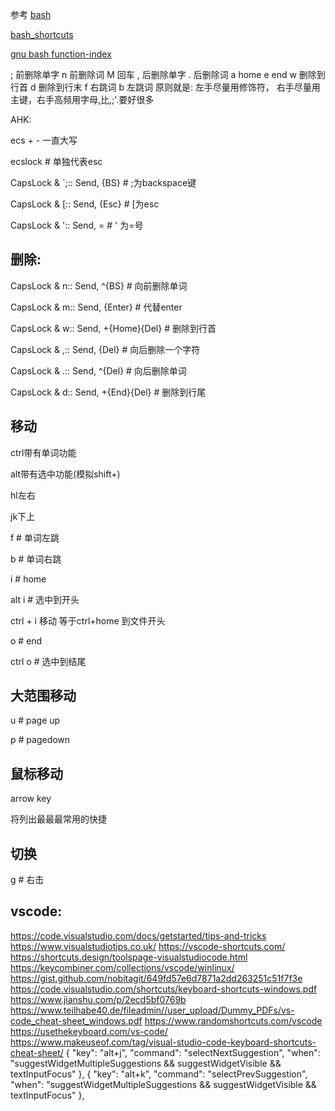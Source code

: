 参考
[bash](https://ss64.com/bash/syntax-keyboard.html)

[bash_shortcuts](https://kapeli.com/cheat_sheets/Bash_Shortcuts.docset/Contents/Resources/Documents/index)

[gnu bash function-index](https://www.gnu.org/software/bash/manual/html_node/Function-Index.html)

; 前删除单字
n 前删除词
M 回车
, 后删除单字
. 后删除词
a home
e end
w 删除到行首
d 删除到行末
f 右跳词
b 左跳词
原则就是: 左手尽量用修饰符， 右手尽量用主键，右手高频用字母,比,;'.要好很多

AHK:

ecs + - 一直大写

ecslock # 单独代表esc

CapsLock & `;:: Send, {BS} # ;为backspace键


CapsLock & [:: Send, {Esc} # [为esc

CapsLock & ':: Send, = # ' 为=号

## 删除:

CapsLock & n:: Send, ^{BS} # 向前删除单词

CapsLock & m:: Send, {Enter} # 代替enter

CapsLock & w:: Send, +{Home}{Del} # 删除到行首



CapsLock & ,:: Send, {Del} # 向后删除一个字符

CapsLock & .:: Send, ^{Del} # 向后删除单词

CapsLock & d:: Send, +{End}{Del} # 删除到行尾

## 移动

ctrl带有单词功能

alt带有选中功能(模拟shift+)

hl左右

jk下上

f # 单词左跳

b # 单词右跳

i # home

alt i # 选中到开头

ctrl + i 移动 等于ctrl+home 到文件开头


o # end

ctrl o  # 选中到结尾

## 大范围移动

u # page up

p # pagedown

## 鼠标移动

arrow key

将列出最最最常用的快捷

## 切换

g # 右击


## vscode:
https://code.visualstudio.com/docs/getstarted/tips-and-tricks
https://www.visualstudiotips.co.uk/
https://vscode-shortcuts.com/ 
https://shortcuts.design/toolspage-visualstudiocode.html
https://keycombiner.com/collections/vscode/winlinux/
https://gist.github.com/nobitagit/649fd57e6d7871a2dd263251c51f7f3e
https://code.visualstudio.com/shortcuts/keyboard-shortcuts-windows.pdf
https://www.jianshu.com/p/2ecd5bf0769b
https://www.teilhabe40.de/fileadmin//user_upload/Dummy_PDFs/vs-code_cheat-sheet_windows.pdf
https://www.randomshortcuts.com/vscode
https://usethekeyboard.com/vs-code/
https://www.makeuseof.com/tag/visual-studio-code-keyboard-shortcuts-cheat-sheet/
{
  "key": "alt+j",
  "command": "selectNextSuggestion",
  "when": "suggestWidgetMultipleSuggestions && suggestWidgetVisible && textInputFocus"
},
{
  "key": "alt+k",
  "command": "selectPrevSuggestion",
  "when": "suggestWidgetMultipleSuggestions && suggestWidgetVisible && textInputFocus"
},
